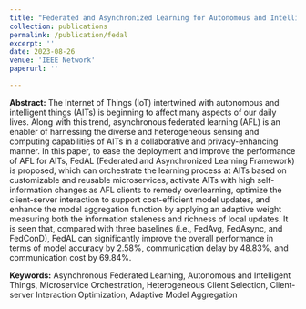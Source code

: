 ```yaml
---
title: "Federated and Asynchronized Learning for Autonomous and Intelligent Things"
collection: publications
permalink: /publication/fedal
excerpt: ''
date: 2023-08-26
venue: 'IEEE Network'
paperurl: ''

---
```


**Abstract:** The Internet of Things (IoT) intertwined with autonomous and intelligent things (AITs) is beginning to affect many aspects of our daily lives. Along with this trend, asynchronous federated learning (AFL) is an enabler of harnessing the diverse and heterogeneous sensing and computing capabilities of AITs in a collaborative and privacy-enhancing manner. In this paper, to ease the deployment and improve the performance of AFL for AITs, FedAL (Federated and Asynchronized Learning Framework) is proposed, which can orchestrate the learning process at AITs based on customizable and reusable microservices, activate AITs with high self-information changes as AFL clients to remedy overlearning, optimize the client-server interaction to support cost-efficient model updates, and enhance the model aggregation function by applying an adaptive weight measuring both the information staleness and richness of local updates. It is seen that, compared with three baselines (i.e., FedAvg, FedAsync, and FedConD), FedAL can significantly improve the overall performance in terms of model accuracy by 2.58%, communication delay by 48.83%, and communication cost by 69.84%.

**Keywords:** Asynchronous Federated Learning, Autonomous and Intelligent Things, Microservice Orchestration, Heterogeneous Client Selection, Client-server Interaction Optimization, Adaptive Model Aggregation